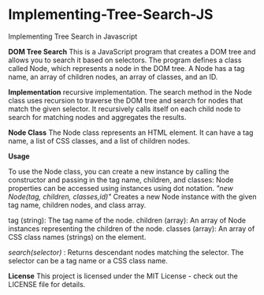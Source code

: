 # Implementing-Tree-Search-JS
Implementing Tree Search in Javascript

**DOM Tree Search**
This is a JavaScript program that creates a DOM tree and allows you to search it based on selectors.
The program defines a class called Node, which represents a node in the DOM tree. A Node has a tag name, an array of children nodes, an array of classes, and an ID.

**Implementation**
recursive implementation. The search method in the Node class uses recursion to traverse the DOM tree and search for nodes that match the given selector. It recursively calls itself on each child node to search for matching nodes and aggregates the results.

**Node Class**
The Node class represents an HTML element. It can have a tag name, a list of CSS classes, and a list of children nodes.

**Usage**

To use the Node class, you can create a new instance by calling the constructor and passing in the tag name, children, and classes:
Node properties can be accessed using instances using dot notation.
_"new Node(tag, children, classes,id)"_
Creates a new Node instance with the given tag name, children nodes, and class array.

tag (string): The tag name of the node.
children (array): An array of Node instances representing the children of the node.
classes (array): An array of CSS class names (strings) on the element.


_search(selector)_ : Returns descendant nodes matching the selector. The selector can be a tag name or a CSS class name.


**License**
This project is licensed under the MIT License - check out the LICENSE file for details.

